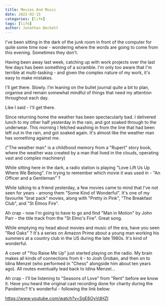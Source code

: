 ```yaml
---
title: Movies And Music
date: 2022-02-15
categories: [life]
tags: [life]
author: Jonathan Beckett
---
```


I've been sitting in the dark of the junk room in front of the computer for quite some time now - wondering where the words are going to come from this evening. Sometimes they don't.

Having been away last week, catching up with work projects over the last few days has been something of a scramble. I'm only too aware that I'm terrible at multi-tasking - and given the complex nature of my work, it's easy to make mistakes.

I'll get there. Slowly. I'm leaning on the bullet journal quite a bit to plan, organise and remain somewhat mindful of things that need my attention throughout each day.

Like I said - I'll get there.

Since returning home the weather has been spectacularly bad. I delivered lunch to my other half yesterday in the rain, and got soaked through to the underwear. This morning I fetched washing in from the line that had been left out in the rain, and got soaked again. It's almost like the weather man has something against me.

("The weather man" is a childhood memory from a "Rupert" story book, where the weather was created by a man that lived in the clouds, operating vast and complex machinery)

While sitting here in the dark, a radio station is playing "Love Lift Us Up Where We Belong". I'm trying to remember which movie it was used in - "An Officer and a Gentleman" ?

While talking to a friend yesterday, a few movies came to mind that I've not seen for years - among them "Some Kind of Wonderful". It's one of my favourite "brat pack" movies, along with "Pretty in Pink", "The Breakfast Club", and "St Elmos Fire".

Ah crap - now I'm going to have to go and find "Man in Motion" by John Parr - the title track from the "St Elmo's Fire". Great song.

While emptying my head about movies and music of the era, have you seen "Red Oaks" ?  It's a series on Amazon Prime about a young man working his summers at a country club in the US during the late 1980s. It's kind of wonderful.

A cover of "You Raise Me Up" just started playing on the radio. My brain makes all kinds of connections from it - to Josh Groban, and then on to Idina Menzel (who performed in "Chess" alongside him about ten years ago). All routes eventually lead back to Idina Menzel...

Ah crap - I'll be listening to "Seasons of Love" from "Rent" before we know it. Have you heard the original cast recording done for charity during the Pandemic? It's wonderful - following the link below:

https://www.youtube.com/watch?v=SgE6OyVdHZI